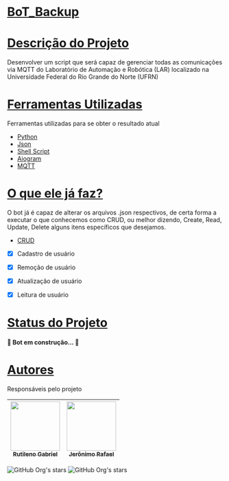 <h1 align="left">
    <a href="https://github.com/BigLeno/BoT_Backup">BoT_Backup</a>

</h1>
<p align="left"> </p>


<h1 align="left">
    <a href="https://github.com/BigLeno/BoT_Backup">Descrição do Projeto</a>
</h1>
<p align="left">Desenvolver um script que será capaz de gerenciar todas as comunicações via MQTT do Laboratório de Automação e Robótica (LAR) 
localizado na Universidade Federal do Rio Grande do Norte (UFRN) </p>

<h1 align="left">
    <a href="https://pt-br.reactjs.org/">Ferramentas Utilizadas</a>
</h1>
<p align="left"> Ferramentas utilizadas para se obter o resultado atual </p>
    
    
- [Python](https://www.python.org/)
- [Json](https://www.json.org/json-en.html)
- [Shell Script](https://www.devmedia.com.br/introducao-ao-shell-script-no-linux/25778)
- [Aiogram](https://docs.aiogram.dev/en/latest/)
- [MQTT](https://pypi.org/project/paho-mqtt/)

<h1 align="left">
    <a href="https://github.com/BigLeno/BoT_Backup">O que ele já faz? </a>
</h1>
<p align="left"> O bot já é capaz de alterar os arquivos .json respectivos, de certa forma a executar o que conhecemos como CRUD, ou melhor dizendo,
Create, Read, Update, Delete alguns itens específicos que desejamos.</p>

- [CRUD](https://developer.mozilla.org/pt-BR/docs/Glossary/CRUD#:~:text=CRUD%20(Create%2C%20Read%2C%20Update,opera%C3%A7%C3%B5es%20b%C3%A1sicas%20de%20armazenamento%20persistente.))

- [x] Cadastro de usuário
- [x] Remoção de usuário
- [x] Atualização de usuário
- [x] Leitura de usuário



<h1 align="left">
    <a href="https://github.com/BigLeno/BoT_Backup">Status do Projeto</a>
</h1>

<h4 align="left"> 
	🚧  Bot em construção...  🚧
</h4>

<h1 align="left">
    <a href="https://github.com/BigLeno/BoT_Backup">Autores</a>
</h1>
</h1>
<p align="left"> Responsáveis pelo projeto </p>

| [<img src="https://avatars.githubusercontent.com/u/92885893?v=4" width=115><br><sub>Rutileno Gabriel</sub>](https://github.com/BigLeno) |  [<img src="https://avatars.githubusercontent.com/u/33181004?v=4" width=115><br><sub>Jerônimo Rafael</sub>](https://github.com/jerbao) | 
| :---: | :---: | 

![GitHub Org's stars](https://img.shields.io/github/stars/BigLeno?style=social) ![GitHub Org's stars](https://img.shields.io/github/stars/jerbao?style=social)



